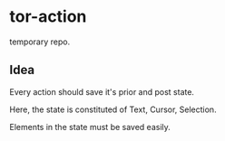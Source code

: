 # tor-action

temporary repo.

## Idea

Every action should save it's prior and post state.

Here, the state is constituted of Text, Cursor, Selection.

Elements in the state must be saved easily.
